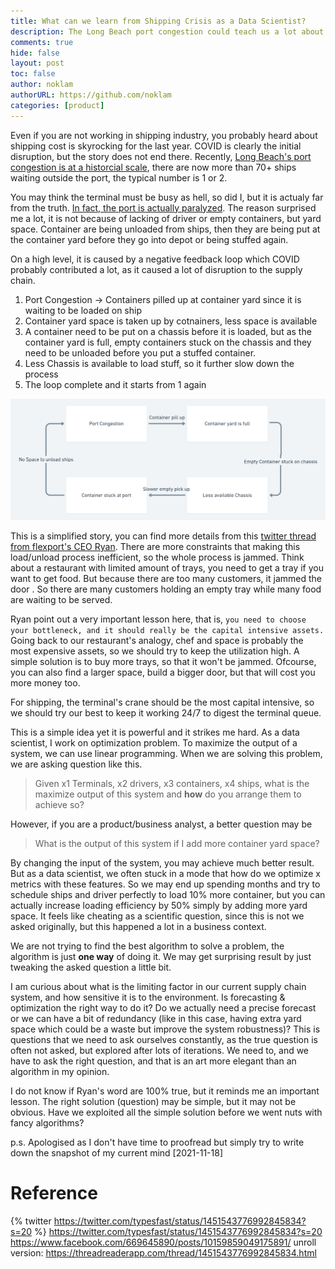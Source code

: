 ```yaml
---
title: What can we learn from Shipping Crisis as a Data Scientist?
description: The Long Beach port congestion could teach us a lot about data science in real world.
comments: true
hide: false
layout: post
toc: false
author: noklam
authorURL: https://github.com/noklam
categories: [product]
---
```


Even if you are not working in shipping industry, you probably heard about shipping cost is skyrocking for the last year. COVID is clearly the initial disruption, but the story does not end there. Recently, [Long Beach's port congestion is at a historcial scale](https://www.wsj.com/video/series/on-the-news/what-america-supply-chain-backlog-looks-like-up-close/388D6F02-5BCD-43AD-A3EE-B945F7373983), there are now more than 70+ ships waiting outside the port, the typical number is 1 or 2.

You may think the terminal must be busy as hell, so did I, but it is actualy far from the truth. [In fact, the port is actually paralyzed](https://twitter.com/typesfast/status/1451543776992845834?s=20). The reason surprised me a lot, it is not because of lacking of driver or empty containers, but yard space. Container are being unloaded from ships, then they are being put at the container yard before they go into depot or being stuffed again.

On a high level, it is caused by a negative feedback loop which COVID probably contributed a lot, as it caused a lot of disruption to the supply chain.

1. Port Congestion -> Containers pilled up at container yard since it is waiting to be loaded on ship
2. Container yard space is taken up by cotnainers, less space is available
3. A container need to be put on a chassis before it is loaded, but as the container yard is full, empty containers stuck on the chassis and they need to be unloaded before you put a stuffed container.
4. Less Chassis is available to load stuff, so it further slow down the process
5. The loop complete and it starts from 1 again


![Port Congestion Feedback Loop](images/2021-11-18-23-37-38.png)

This is a simplified story, you can find more details from this [twitter thread from flexport's CEO Ryan](https://twitter.com/typesfast/status/1451543776992845834?s=20). There are more constraints that making this load/unload process inefficient, so the whole process is jammed. Think about a restaurant with limited amount of trays, you need to get a tray if you want to get food. But because there are too many customers, it jammed the door .
So there are many customers holding an empty tray while many food are waiting to be served.

Ryan point out a very important lesson here, that is, `you need to choose your bottleneck, and it should really be the capital intensive assets.` Going back to our restaurant's analogy, chef and space is probably the most expensive assets, so we should try to keep the utilization high. A simple solution is to buy more trays, so that it won't be jammed. Ofcourse, you can also find a larger space, build a bigger door, but that will cost you more money too.

For shipping, the terminal's crane should be the most capital intensive, so we should try our best to keep it working 24/7 to digest the terminal queue.

This is a simple idea yet it is powerful and it strikes me hard. As a data scientist, I work on optimization problem. To maximize the output of a system, we can use linear programming. When we are solving this problem, we are asking question like this.

> Given x1 Terminals, x2 drivers, x3 containers, x4 ships, what is the maximize output of this system and **how** do you arrange them to achieve so?

However, if you are a product/business analyst, a better question may be
> What is the output of this system if I add more container yard space?

By changing the input of the system, you may achieve much better result. But as a data scientist, we often stuck in a mode that how do we optimize x metrics with these features. So we may end up spending months and try to schedule ships and driver perfectly to load 10% more container, but you can actually increase loading efficiency by 50% simply by adding more yard space. It feels like cheating as a scientific question, since this is not we asked originally, but this happened a lot in a business context. 

We are not trying to find the best algorithm to solve a problem, the algorithm is just **one way** of doing it. We may get surprising result by just tweaking the asked question a little bit.

I am curious about what is the limiting factor in our current supply chain system, and how sensitive it is to the environment. Is forecasting & optimization the right way to do it? Do we actually need a precise forecast or we can have a bit of redundancy (like in this case, having extra yard space which could be a waste but improve the system robustness)? This is questions that we need to ask ourselves constantly, as the true question is often not asked, but explored after lots of iterations. We need to, and we have to ask the right question, and that is an art more elegant than an algorithm in my opinion.

I do not know if Ryan's word are 100% true, but it reminds me an important lesson. The right solution (question) may be simple, but it may not be obvious. Have we exploited all the simple solution before we went nuts with fancy algorithms?

p.s. Apologised as I don't have time to proofread but simply try to write down the snapshot of my current mind  [2021-11-18]



# Reference
{% twitter https://twitter.com/typesfast/status/1451543776992845834?s=20 %}
https://twitter.com/typesfast/status/1451543776992845834?s=20
https://www.facebook.com/669645890/posts/10159859049175891/
unroll version: https://threadreaderapp.com/thread/1451543776992845834.html

